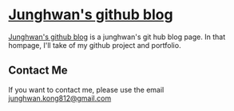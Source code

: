 # [Junghwan's github blog](https://junghwankong.github.io/)

[Junghwan's github blog](https://junghwankong.github.io/) is a junghwan's git hub blog page.
In that hompage, I'll take of my github project and portfolio. 

## Contact Me

If you want to contact me, please use the email junghwan.kong812@gmail.com